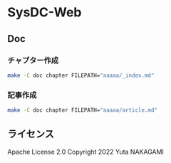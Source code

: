 # SysDC-Web

## Doc

### チャプター作成

```sh
make -C doc chapter FILEPATH="aaaaa/_index.md"
```

### 記事作成

```sh
make -C doc chapter FILEPATH="aaaaa/article.md"
```

## ライセンス

Apache License 2.0
Copyright 2022 Yuta NAKAGAMI

